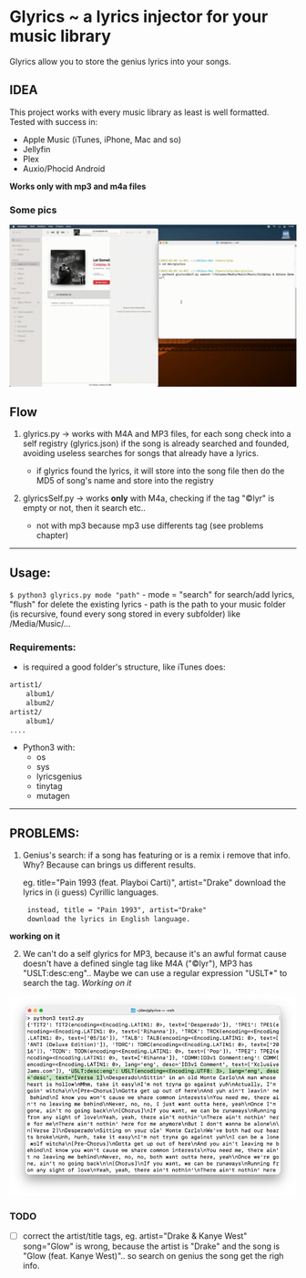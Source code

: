 # Glyrics ~ a lyrics injector for your music library

Glyrics allow you to store the <a hfref="genius.com">genius</a> lyrics into your songs.

## IDEA

This project works with every music library as least is well formatted.
<br/>
Tested with success in:
- Apple Music (iTunes, iPhone, Mac and so)
- Jellyfin
- Plex
- Auxio/Phocid Android

**Works only with mp3 and m4a files**


### Some pics
![Output](./imgExample/github1.gif)

## Flow

1) glyrics.py -> works with M4A and MP3 files, for each song check into a self registry (glyrics.json) if the song is already searched and founded, avoiding useless searches for songs that already have a lyrics.
	- if glyrics found the lyrics, it will store into the song file then do the MD5 of song's name and store into the registry

2) glyricsSelf.py -> works **only** with M4a, checking if the tag "©lyr" is empty or not, then it search etc..
	- not with mp3 because mp3 use differents tag (see problems chapter)

<hr/>

## Usage:
`$ python3 glyrics.py mode "path"`
	- mode = "search" for search/add lyrics, "flush" for delete the existing lyrics
	- path is the path to your music folder (is recursive, found every song stored in every subfolder) like /Media/Music/...


### Requirements:

- is required a good folder's structure, like iTunes does:
> 	
	artist1/
		album1/
		album2/
	artist2/
	  	album1/
	....

- Python3 with:
	- os
	- sys
	- lyricsgenius
	- tinytag
	- mutagen

<hr/>

## PROBLEMS:

1) Genius's search: if a song has featuring or is a remix i remove that info.
Why? Because can brings us different results.

	eg. title="Pain 1993 (feat. Playboi Carti)", artist="Drake"
		download the lyrics in (i guess) Cyrillic languages.

		instead, title = "Pain 1993", artist="Drake"
		download the lyrics in English language.
**working on it**

2) We can't do a self glyrics for MP3, because it's an awful format cause doesn't have a defined single tag like M4A ("©lyr"), MP3 has "USLT:desc:eng".. Maybe we can use a regular expression "USLT*" to search the tag. *Working on it*

![Output](imgExample/problem_mp3Tag.png)


### TODO
- [ ] correct the artist/title tags, eg. artist="Drake & Kanye West" song="Glow" is wrong, because the artist is "Drake" and the song is "Glow (feat. Kanye West)".. so search on genius the song get the righ info.
